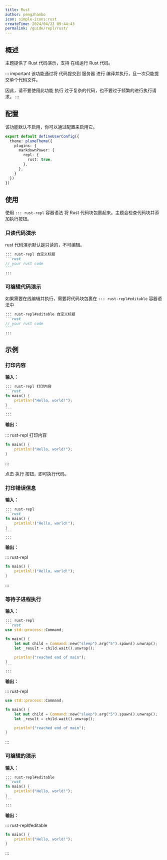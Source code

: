 ```yaml
---
title: Rust
author: pengzhanbo
icon: simple-icons:rust
createTime: 2024/04/22 09:44:43
permalink: /guide/repl/rust/
---
```


## 概述

主题提供了 Rust 代码演示，支持 在线运行 Rust 代码。

::: important
该功能通过将 代码提交到 服务器 进行 编译并执行，且一次只能提交单个代码文件。

因此，请不要使用此功能 执行 过于复杂的代码，也不要过于频繁的进行执行请求。
:::

## 配置

该功能默认不启用，你可以通过配置来启用它。

```ts title=".vuepress/config.ts"
export default defineUserConfig({
  theme: plumeTheme({
    plugins: {
      markdownPower: {
        repl: {
          rust: true,
        },
      },
    }
  })
})
```

## 使用

使用 `::: rust-repl` 容器语法 将 Rust 代码块包裹起来。主题会检查代码块并添加执行按钮。

### 只读代码演示

rust 代码演示默认是只读的，不可编辑。

````md
::: rust-repl 自定义标题
```rust
// your rust code
```
:::
````

### 可编辑代码演示

如果需要在线编辑并执行，需要将代码块包裹在 `::: rust-repl#editable` 容器语法中

````md
::: rust-repl#editable 自定义标题
```rust
// your rust code
```
:::
````

## 示例

### 打印内容

**输入：**

````md
::: rust-repl 打印内容
```rust
fn main() {
    println!("Hello, world!");
}
```
:::
````

**输出：**

::: rust-repl 打印内容

```rust
fn main() {
    println!("Hello, world!");
}
```

:::

点击 执行 按钮，即可执行代码。

### 打印错误信息

**输入：**

````md
::: rust-repl
```rust
fn main() {
    printlnl!("Hello, world!");
}
```
:::
````

**输出：**

::: rust-repl

```rust
fn main() {
    printlnl!("Hello, world!");
}
```

:::

### 等待子进程执行

**输入：**

````md
::: rust-repl
```rust
use std::process::Command;

fn main() {
    let mut child = Command::new("sleep").arg("5").spawn().unwrap();
    let _result = child.wait().unwrap();

    println!("reached end of main");
}
```
:::
````

**输出：**

::: rust-repl

```rust
use std::process::Command;

fn main() {
    let mut child = Command::new("sleep").arg("5").spawn().unwrap();
    let _result = child.wait().unwrap();

    println!("reached end of main");
}
```

:::

### 可编辑的演示

**输入：**

````md
::: rust-repl#editable
```rust
fn main() {
    println!("Hello, world!");
}
```
:::
````

**输出：**

::: rust-repl#editable

```rust
fn main() {
    println!("Hello, world!");
}
```

:::
